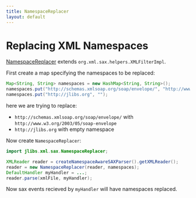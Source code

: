 ```yaml
---
title: NamespaceReplacer
layout: default
---
```


# Replacing XML Namespaces #

[NamespaceReplacer](https://github.com/santhosh-tekuri/jlibs/blob/master/xml/src/main/java/jlibs/xml/sax/NamespaceReplacer.java) extends
`org.xml.sax.helpers.XMLFilterImpl`.

First create a map specifying the namespaces to be replaced:

~~~java
Map<String, String> namespaces = new HashMap<String, String>();
namespaces.put("http://schemas.xmlsoap.org/soap/envelope/", "http://www.w3.org/2003/05/soap-envelope");
namespaces.put("http://jlibs.org", "");
~~~

here we are trying to replace:

- `http://schemas.xmlsoap.org/soap/envelope/` with `http://www.w3.org/2003/05/soap-envelope`
- `http://jlibs.org` with empty namespace

Now create `NamespaceReplacer`:

~~~java
import jlibs.xml.sax.NamespaceReplacer;

XMLReader reader = createNamespaceAwareSAXParser().getXMLReader();
reader = new NamespaceReplacer(reader, namespaces);
DefaultHandler myHandler = ...;
reader.parse(xmlFile, myHandler);
~~~

Now sax events recieved by `myHandler` will have namespaces replaced.
